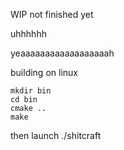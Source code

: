 WIP not finished yet

uhhhhhh

yeaaaaaaaaaaaaaaaaaah

building on linux
```
mkdir bin
cd bin
cmake ..
make
```
then launch ./shitcraft
